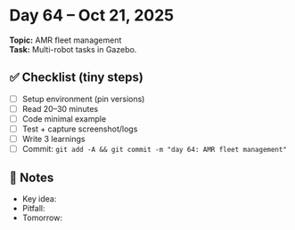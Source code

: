 # Day 64 – Oct 21, 2025
**Topic:** AMR fleet management  
**Task:** Multi-robot tasks in Gazebo.

## ✅ Checklist (tiny steps)
- [ ] Setup environment (pin versions)
- [ ] Read 20–30 minutes
- [ ] Code minimal example
- [ ] Test + capture screenshot/logs
- [ ] Write 3 learnings
- [ ] Commit: `git add -A && git commit -m "day 64: AMR fleet management"`

## 📓 Notes
- Key idea:
- Pitfall:
- Tomorrow:
